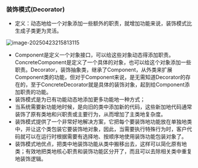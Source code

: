 ### 装饰模式(Decorator)

- 定义：动态地给一个对象添加一些额外的职责，就增加功能来说，装饰模式比生成子类更为灵活。

![image-20250423215813115](D:\学习\设计模式\code\designPattern\doc\images\image-20250423215813115.png)

- Component是定义一个对象接口，可以给这些对象动态得添加职责。ConcreteComponent是定义了一个具体的对象，也可以给这个对象添加一些职责。Decorator，装饰抽象类，继承了Component，从外类来扩展Component类的功能，但对于Component来说，是无需知道Decorator的存在的，至于ConcreteDecorator就是具体的装饰对象，起到给Component添加职责的功能。
- 装饰模式是为已有功能动态地添加更多功能地一种方式；
- 当系统需要新功能地时候，是向旧的类中添加新的代码，这些新加地代码通常装饰了原有类地和兴职责或主要行为，从而增加了主类地复杂度。
- 装饰模式提供了一个非常好地解决方案，它把每个要装饰地功能放在单独地类中，并让这个类包装它要装饰地对象，因此，当需要执行特殊行为时，客户代码就可以在运行时根据需要有选择地、按顺序地使用装饰功能包装对象了。
- 装饰模式地优点，把类中地装饰功能从类中搬移出去，这样可以简化原有地类；有效地把类地核心职责和装饰功能区分开了，而且可以去除相关类中重复地装饰逻辑。